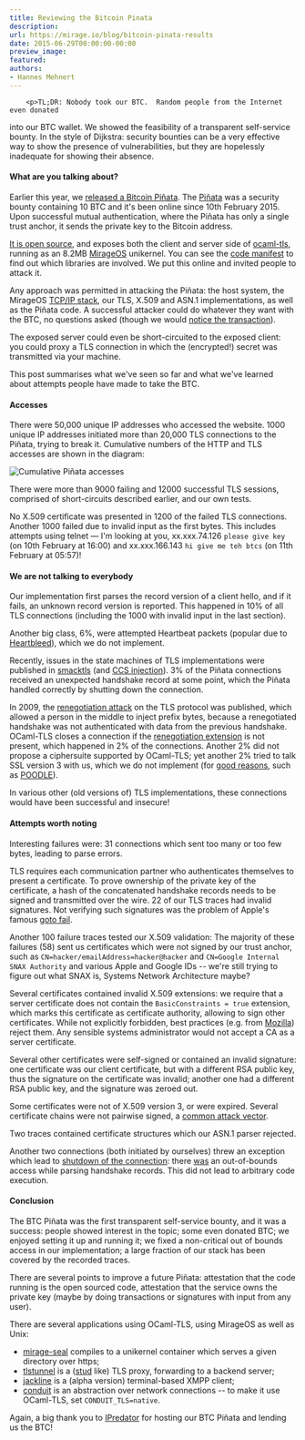 ```yaml
---
title: Reviewing the Bitcoin Pinata
description:
url: https://mirage.io/blog/bitcoin-pinata-results
date: 2015-06-29T00:00:00-00:00
preview_image:
featured:
authors:
- Hannes Mehnert
---
```



        <p>TL;DR: Nobody took our BTC.  Random people from the Internet even donated
into our BTC wallet.
We showed the feasibility of a
transparent self-service bounty.  In the style of Dijkstra: security
bounties can be a very effective way to show the presence of
vulnerabilities, but they are hopelessly inadequate for showing their
absence.</p>
<h4>What are you talking about?</h4>
<p>Earlier this year, we <a href="https://mirage.io/blog/announcing-bitcoin-pinata">released a Bitcoin Pi&ntilde;ata</a>.
The <a href="http://ownme.ipredator.se - [1 Client error: Couldn't resolve host name]">Pi&ntilde;ata</a> was a security bounty
containing 10 BTC and it's been online since 10th February 2015.
Upon successful
mutual authentication, where the Pi&ntilde;ata has only a single trust anchor, it sends the
private key to the Bitcoin address.</p>
<p><a href="https://github.com/mirleft/btc-pinata">It is open source</a>,
and exposes both the client and server side of
<a href="https://github.com/mirleft/ocaml-tls">ocaml-tls</a>, running as an 8.2MB
<a href="https://mirage.io">MirageOS</a> unikernel.  You can see the <a href="https://github.com/mirleft/btc-pinata/blob/master/opam-full.txt">code manifest</a> to find out which libraries are involved.  We put this online and invited people to attack it.</p>
<p>Any approach was permitted in attacking the Pi&ntilde;ata:
the host system, the MirageOS <a href="https://github.com/mirage/mirage-tcpip">TCP/IP
stack</a>, our TLS,
X.509 and ASN.1 implementations, as well as the Pi&ntilde;ata code.
A successful attacker could do whatever they want with the BTC, no
questions asked (though we would <a href="https://blockchain.info/address/183XuXTTgnfYfKcHbJ4sZeF46a49Fnihdh">notice the transaction</a>).</p>
<p>The exposed server could even be short-circuited to the exposed
client: you could proxy a TLS connection in which the (encrypted!)
secret was transmitted via your machine.</p>
<p>This post summarises what we've seen so far and what we've learned about attempts people have made to take the BTC.</p>
<h4>Accesses</h4>
<p>There were 50,000 unique IP addresses who accessed the website.
1000 unique IP addresses initiated more than 20,000 TLS
connections to the Pi&ntilde;ata, trying to break it.  Cumulative numbers of
the HTTP and TLS accesses are shown in the diagram:</p>
<img src="https://mirage.io/graphics/pinata_access.png" alt="Cumulative Pi&ntilde;ata accesses"/>
<p>There were more than 9000 failing and 12000 successful TLS sessions,
comprised of short-circuits described earlier, and our own tests.</p>
<p>No X.509 certificate was presented in 1200 of the failed TLS
connections.  Another 1000 failed due to invalid input as the first
bytes.  This includes attempts using telnet &mdash; I'm looking at you,
xx.xxx.74.126 <code>please give key</code> (on 10th February at 16:00) and
xx.xxx.166.143 <code>hi give me teh btcs</code> (on 11th February at 05:57)!</p>
<h4>We are not talking to everybody</h4>
<p>Our implementation first parses the record version of a client hello,
and if it fails, an unknown record version is reported.  This happened
in 10% of all TLS connections (including the 1000 with invalid input in the
last section).</p>
<p>Another big class, 6%, were attempted Heartbeat packets (popular due
to <a href="https://en.wikipedia.org/wiki/Heartbleed">Heartbleed</a>), which we
do not implement.</p>
<p>Recently, issues in the state machines of TLS implementations were
published in <a href="http://smacktls.com">smacktls</a> (and <a href="http://ccsinjection.lepidum.co.jp/ - [1 Client error: Couldn't resolve host name]">CCS
injection</a>).  3% of the Pi&ntilde;ata connections
received an unexpected handshake record at some point, which the Pi&ntilde;ata handled
correctly by shutting down the connection.</p>
<p>In 2009, the <a href="https://en.wikipedia.org/wiki/Transport_Layer_Security#Renegotiation_attack">renegotiation
attack</a>
on the TLS protocol was published, which allowed a person in the
middle to inject prefix bytes, because a renegotiated handshake was
not authenticated with data from the previous handshake.  OCaml-TLS
closes a connection if the <a href="https://tools.ietf.org/html/rfc5746">renegotiation
extension</a> is not present, which
happened in 2% of the connections.
Another 2% did not propose a ciphersuite supported by OCaml-TLS; yet
another 2% tried to talk SSL version 3 with us, which we do not
implement (for <a href="https://tools.ietf.org/html/rfc7568">good reasons</a>, such as
<a href="https://www.us-cert.gov/ncas/alerts/TA14-290A">POODLE</a>).</p>
<p>In various other (old versions of) TLS implementations, these
connections would have been successful and insecure!</p>
<h4>Attempts worth noting</h4>
<p>Interesting failures were: 31 connections which sent too many or too
few bytes, leading to parse errors.</p>
<p>TLS requires each communication partner who authenticates themselves to
present a certificate.  To prove ownership of the private key of the
certificate, a hash of the concatenated handshake records needs to be
signed and transmitted over the wire.  22 of our TLS traces had
invalid signatures.  Not verifying such signatures was the problem of Apple's famous <a href="https://www.imperialviolet.org/2014/02/22/applebug.html">goto
fail</a>.</p>
<p>Another 100 failure traces tested our X.509 validation:
The majority of these failures (58) sent us certificates which were not signed by our trust
anchor, such as <code>CN=hacker/emailAddress=hacker@hacker</code> and <code>CN=Google Internal SNAX Authority</code> and various Apple and Google IDs -- we're still trying to figure out what SNAX is, Systems Network Architecture maybe?</p>
<p>Several certificates contained invalid X.509 extensions: we require
that a server certificate does not contain the <code>BasicConstraints = true</code> extension, which marks this certificate as certificate
authority, allowing to sign other certificates.  While not explicitly
forbidden, best practices (e.g. from
<a href="https://wiki.mozilla.org/SecurityEngineering/mozpkix-testing#Behavior_Changes">Mozilla</a>)
reject them.  Any sensible systems administrator would not accept a CA
as a server certificate.</p>
<p>Several other certificates were self-signed or contained an invalid
signature: one certificate was our client certificate, but with a
different RSA public key, thus the signature on the certificate was
invalid; another one had a different RSA public key, and the signature
was zeroed out.</p>
<p>Some certificates were not of X.509 version 3, or were expired.
Several certificate chains were not pairwise signed, a <a href="https://crypto.stanford.edu/~dabo/pubs/abstracts/ssl-client-bugs.html">common attack
vector</a>.</p>
<p>Two traces contained certificate structures which our ASN.1 parser
rejected.</p>
<p>Another two connections (both initiated by ourselves) threw an
exception which lead to <a href="https://github.com/mirleft/btc-pinata/blob/master/logger.ml#L116 - [404 Not Found]">shutdown of the connection</a>: there
<a href="https://github.com/mirleft/ocaml-tls/commit/80117871679d57dde8c8e3b73392024ef4b42c38">was</a>
an out-of-bounds access while parsing handshake records.  This did not
lead to arbitrary code execution.</p>
<h4>Conclusion</h4>
<p>The BTC Pi&ntilde;ata was the first transparent self-service bounty, and it
was a success: people showed interest in the topic; some even donated
BTC; we enjoyed setting it up and running it; we fixed a non-critical
out of bounds access in our implementation; a large fraction of our
stack has been covered by the recorded traces.</p>
<p>There are several points to improve a future Pi&ntilde;ata: attestation that the code
running is the open sourced code, attestation that the service owns
the private key (maybe by doing transactions or signatures with input
from any user).</p>
<p>There are several applications using OCaml-TLS, using MirageOS as well
as Unix:</p>
<ul>
<li><a href="https://github.com/mirage/mirage-seal">mirage-seal</a> compiles to
a unikernel container which serves a given directory over https;
</li>
<li><a href="https://github.com/hannesm/tlstunnel">tlstunnel</a> is a
(<a href="https://github.com/bumptech/stud">stud</a> like) TLS proxy, forwarding
to a backend server;
</li>
<li><a href="https://github.com/hannesm/jackline">jackline</a> is a
(alpha version) terminal-based XMPP client;
</li>
<li><a href="https://github.com/mirage/ocaml-conduit">conduit</a> is an abstraction
over network connections -- to make it use OCaml-TLS, set
<code>CONDUIT_TLS=native</code>.
</li>
</ul>
<p>Again, a big thank you to <a href="https://ipredator.se">IPredator</a> for
hosting our BTC Pi&ntilde;ata and lending us the BTC!</p>

      
